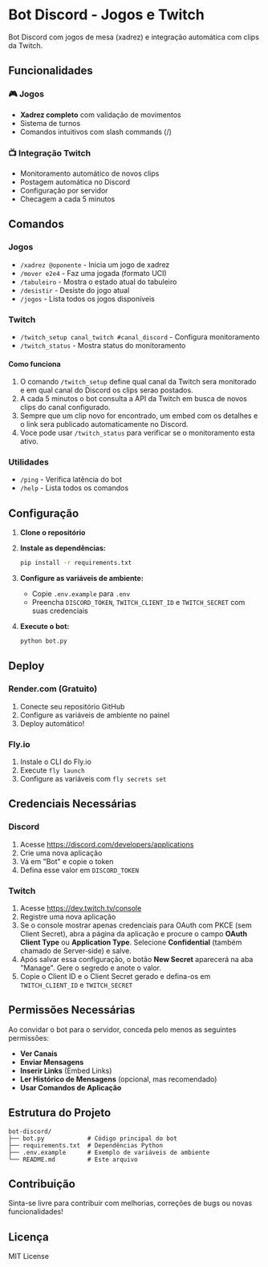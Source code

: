# Bot Discord - Jogos e Twitch

Bot Discord com jogos de mesa (xadrez) e integração automática com clips da Twitch.

## Funcionalidades

### 🎮 Jogos
- **Xadrez completo** com validação de movimentos
- Sistema de turnos
- Comandos intuitivos com slash commands (/)

### 📺 Integração Twitch
- Monitoramento automático de novos clips
- Postagem automática no Discord
- Configuração por servidor
- Checagem a cada 5 minutos

## Comandos

### Jogos
- `/xadrez @oponente` - Inicia um jogo de xadrez
- `/mover e2e4` - Faz uma jogada (formato UCI)
- `/tabuleiro` - Mostra o estado atual do tabuleiro
- `/desistir` - Desiste do jogo atual
- `/jogos` - Lista todos os jogos disponíveis

### Twitch
- `/twitch_setup canal_twitch #canal_discord` - Configura monitoramento
- `/twitch_status` - Mostra status do monitoramento

#### Como funciona
1. O comando `/twitch_setup` define qual canal da Twitch sera monitorado e em qual canal do Discord os clips serao postados.
2. A cada 5 minutos o bot consulta a API da Twitch em busca de novos clips do canal configurado.
3. Sempre que um clip novo for encontrado, um embed com os detalhes e o link sera publicado automaticamente no Discord.
4. Voce pode usar `/twitch_status` para verificar se o monitoramento esta ativo.

### Utilidades
- `/ping` - Verifica latência do bot
- `/help` - Lista todos os comandos

## Configuração

1. **Clone o repositório**
2. **Instale as dependências:**
   ```bash
   pip install -r requirements.txt
   ```

3. **Configure as variáveis de ambiente:**
   - Copie `.env.example` para `.env`
   - Preencha `DISCORD_TOKEN`, `TWITCH_CLIENT_ID` e `TWITCH_SECRET` com suas credenciais

4. **Execute o bot:**
   ```bash
   python bot.py
   ```

## Deploy

### Render.com (Gratuito)
1. Conecte seu repositório GitHub
2. Configure as variáveis de ambiente no painel
3. Deploy automático!

### Fly.io
1. Instale o CLI do Fly.io
2. Execute `fly launch`
3. Configure as variáveis com `fly secrets set`

## Credenciais Necessárias

### Discord
1. Acesse https://discord.com/developers/applications
2. Crie uma nova aplicação
3. Vá em "Bot" e copie o token
4. Defina esse valor em `DISCORD_TOKEN`

### Twitch
1. Acesse https://dev.twitch.tv/console
2. Registre uma nova aplicação
3. Se o console mostrar apenas credenciais para OAuth com PKCE (sem Client Secret), abra a página da aplicação e procure o campo **OAuth Client Type** ou **Application Type**. Selecione **Confidential** (também chamado de Server‑side) e salve.
4. Após salvar essa configuração, o botão **New Secret** aparecerá na aba "Manage". Gere o segredo e anote o valor.
5. Copie o Client ID e o Client Secret gerado e defina-os em `TWITCH_CLIENT_ID` e `TWITCH_SECRET`

## Permissões Necessárias

Ao convidar o bot para o servidor, conceda pelo menos as seguintes permissões:
- **Ver Canais**
- **Enviar Mensagens**
- **Inserir Links** (Embed Links)
- **Ler Histórico de Mensagens** (opcional, mas recomendado)
- **Usar Comandos de Aplicação**


## Estrutura do Projeto

```
bot-discord/
├── bot.py            # Código principal do bot
├── requirements.txt  # Dependências Python
├── .env.example      # Exemplo de variáveis de ambiente
└── README.md         # Este arquivo
```

## Contribuição

Sinta-se livre para contribuir com melhorias, correções de bugs ou novas funcionalidades!

## Licença

MIT License
